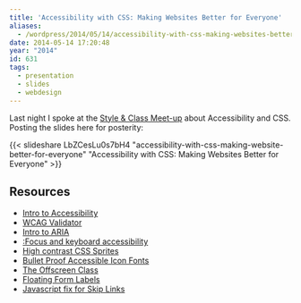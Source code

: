 ```yaml
---
title: 'Accessibility with CSS: Making Websites Better for Everyone'
aliases:
  - /wordpress/2014/05/14/accessibility-with-css-making-websites-better-for-everyone/
date: 2014-05-14 17:20:48
year: "2014"
id: 631
tags:
  - presentation
  - slides
  - webdesign
---
```


Last night I spoke at the [Style & Class Meet-up](https://www.meetup.com/styleandclass/) about Accessibility and CSS. Posting the slides here for posterity:

{{< slideshare LbZCesLu0s7bH4 "accessibility-with-css-making-website-better-for-everyone" "Accessibility with CSS: Making Websites Better for Everyone" >}}

## Resources

* [Intro to Accessibility](https://webaim.org)
* [WCAG Validator](https://wave.webaim.org)
* [Intro to ARIA](https://alistapart.com/article/the-accessibility-of-wai-aria)
* [:Focus and keyboard accessibility](https://24ways.org/2009/dont-lose-your-focus/)
* [High contrast CSS Sprites](http://blog.paciellogroup.com/2010/01/high-contrast-proof-css-sprites)
* [Bullet Proof Accessible Icon Fonts](http://filamentgroup.com/lab/bulletproof_icon_fonts.html)
* [The Offscreen Class](https://snook.ca/archives/html_and_css/hiding-content-for-accessibility)
* [Floating Form Labels](https://snook.ca/archives/html_and_css/floated-label-pattern-css)
* [Javascript fix for Skip Links](http://www.nczonline.net/blog/2013/01/15/fixing-skip-to-content-links)
